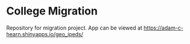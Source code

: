 # College Migration
Repository for migration project. App can be viewed at https://adam-c-hearn.shinyapps.io/geo_ipeds/
